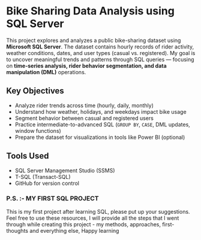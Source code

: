 # Bike Sharing Data Analysis using SQL Server

This project explores and analyzes a public bike-sharing dataset using **Microsoft SQL Server**. The dataset contains hourly records of rider activity, weather conditions, dates, and user types (casual vs. registered). My goal is to uncover meaningful trends and patterns through SQL queries — focusing on **time-series analysis, rider behavior segmentation, and data manipulation (DML)** operations.

## Key Objectives

- Analyze rider trends across time (hourly, daily, monthly)
- Understand how weather, holidays, and weekdays impact bike usage
- Segment behavior between casual and registered users
- Practice intermediate-to-advanced SQL (`GROUP BY`, `CASE`, DML updates, window functions)
- Prepare the dataset for visualizations in tools like Power BI (optional)

## Tools Used

- SQL Server Management Studio (SSMS)
- T-SQL (Transact-SQL)
- GitHub for version control


### P.S. :- MY FIRST SQL PROJECT

This is my first project after learning SQL, please put up your suggestions. Feel free to use these resources, I will provide all the steps that I went through while creating this project - my methods, approaches, first-thoughts and everything else, Happy learning
